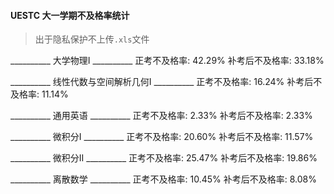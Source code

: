 #### UESTC 大一学期不及格率统计
> 出于隐私保护不上传`.xls`文件

__________ 大学物理Ⅰ __________
正考不及格率:  42.29%
补考后不及格率:  33.18%


__________ 线性代数与空间解析几何I __________
正考不及格率:  16.24%
补考后不及格率:  11.14%


__________ 通用英语 __________
正考不及格率:  2.33%
补考后不及格率:  2.33%


__________ 微积分I __________
正考不及格率:  20.60%
补考后不及格率:  11.57%


__________ 微积分II __________
正考不及格率:  25.47%
补考后不及格率:  19.86%


__________ 离散数学 __________
正考不及格率:  10.45%
补考后不及格率:  8.08%
